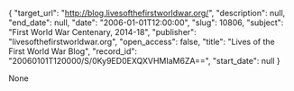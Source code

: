 {
  "target_url": "http://blog.livesofthefirstworldwar.org/", 
  "description": null, 
  "end_date": null, 
  "date": "2006-01-01T12:00:00", 
  "slug": 10806, 
  "subject": "First World War Centenary, 2014-18", 
  "publisher": "livesofthefirstworldwar.org", 
  "open_access": false, 
  "title": "Lives of the First World War Blog", 
  "record_id": "20060101T120000/S/0Ky9ED0EXQXVHMIaM6ZA==", 
  "start_date": null
}

None